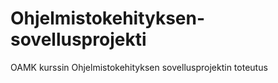 # Ohjelmistokehityksen-sovellusprojekti

OAMK kurssin Ohjelmistokehityksen sovellusprojektin toteutus
